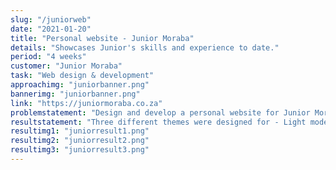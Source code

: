 ```yaml
---
slug: "/juniorweb"
date: "2021-01-20"
title: "Personal website - Junior Moraba"
details: "Showcases Junior's skills and experience to date."
period: "4 weeks"
customer: "Junior Moraba"
task: "Web design & development"
approachimg: "juniorbanner.png"
bannerimg: "juniorbanner.png"
link: "https://juniormoraba.co.za"
problemstatement: "Design and develop a personal website for Junior Moraba that showcases his skills and experience."
resultstatement: "Three different themes were designed for - Light mode, Default mode and Dark mode."
resultimg1: "juniorresult1.png"
resultimg2: "juniorresult2.png"
resultimg3: "juniorresult3.png"
---
```



